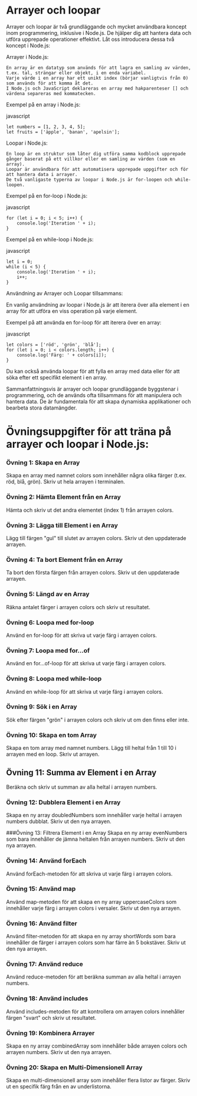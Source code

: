 # Arrayer och loopar
Arrayer och loopar är två grundläggande och mycket användbara koncept inom programmering, inklusive i Node.js. De hjälper dig att hantera data och utföra upprepade operationer effektivt. Låt oss introducera dessa två koncept i Node.js:

Arrayer i Node.js:

    En array är en datatyp som används för att lagra en samling av värden, t.ex. tal, strängar eller objekt, i en enda variabel.
    Varje värde i en array har ett unikt index (börjar vanligtvis från 0) som används för att komma åt det.
    I Node.js och JavaScript deklareras en array med hakparenteser [] och värdena separeras med kommatecken.

Exempel på en array i Node.js:

javascript

    let numbers = [1, 2, 3, 4, 5];
    let fruits = ['äpple', 'banan', 'apelsin'];

Loopar i Node.js:

    En loop är en struktur som låter dig utföra samma kodblock upprepade gånger baserat på ett villkor eller en samling av värden (som en array).
    Loopar är användbara för att automatisera upprepade uppgifter och för att hantera data i arrayer.
    De två vanligaste typerna av loopar i Node.js är for-loopen och while-loopen.

Exempel på en for-loop i Node.js:

javascript

    for (let i = 0; i < 5; i++) {
        console.log('Iteration ' + i);
    }

Exempel på en while-loop i Node.js:

javascript

    let i = 0;
    while (i < 5) {
        console.log('Iteration ' + i);
        i++;
    }

Användning av Arrayer och Loopar tillsammans:

En vanlig användning av loopar i Node.js är att iterera över alla element i en array för att utföra en viss operation på varje element.

Exempel på att använda en for-loop för att iterera över en array:

javascript

    let colors = ['röd', 'grön', 'blå'];
    for (let i = 0; i < colors.length; i++) {
        console.log('Färg: ' + colors[i]);
    }

Du kan också använda loopar för att fylla en array med data eller för att söka efter ett specifikt element i en array.

Sammanfattningsvis är arrayer och loopar grundläggande byggstenar i programmering, och de används ofta tillsammans för att manipulera och hantera data. De är fundamentala för att skapa dynamiska applikationer och bearbeta stora datamängder.


# Övningsuppgifter  för att träna på arrayer och loopar i Node.js:

### Övning 1: Skapa en Array
Skapa en array med namnet colors som innehåller några olika färger (t.ex. röd, blå, grön). Skriv ut hela arrayen i terminalen.

### Övning 2: Hämta Element från en Array
Hämta och skriv ut det andra elementet (index 1) från arrayen colors.

### Övning 3: Lägga till Element i en Array
Lägg till färgen "gul" till slutet av arrayen colors. Skriv ut den uppdaterade arrayen.

### Övning 4: Ta bort Element från en Array
Ta bort den första färgen från arrayen colors. Skriv ut den uppdaterade arrayen.

### Övning 5: Längd av en Array
Räkna antalet färger i arrayen colors och skriv ut resultatet.

### Övning 6: Loopa med for-loop
Använd en for-loop för att skriva ut varje färg i arrayen colors.

### Övning 7: Loopa med for...of
Använd en for...of-loop för att skriva ut varje färg i arrayen colors.

### Övning 8: Loopa med while-loop
Använd en while-loop för att skriva ut varje färg i arrayen colors.

### Övning 9: Sök i en Array
Sök efter färgen "grön" i arrayen colors och skriv ut om den finns eller inte.

### Övning 10: Skapa en tom Array
Skapa en tom array med namnet numbers. Lägg till heltal från 1 till 10 i arrayen med en loop. Skriv ut arrayen.

## Övning 11: Summa av Element i en Array
Beräkna och skriv ut summan av alla heltal i arrayen numbers.

### Övning 12: Dubblera Element i en Array
Skapa en ny array doubledNumbers som innehåller varje heltal i arrayen numbers dubblat. Skriv ut den nya arrayen.

###Övning 13: Filtrera Element i en Array
Skapa en ny array evenNumbers som bara innehåller de jämna heltalen från arrayen numbers. Skriv ut den nya arrayen.

### Övning 14: Använd forEach
Använd forEach-metoden för att skriva ut varje färg i arrayen colors.

### Övning 15: Använd map
Använd map-metoden för att skapa en ny array uppercaseColors som innehåller varje färg i arrayen colors i versaler. Skriv ut den nya arrayen.

### Övning 16: Använd filter
Använd filter-metoden för att skapa en ny array shortWords som bara innehåller de färger i arrayen colors som har färre än 5 bokstäver. Skriv ut den nya arrayen.

### Övning 17: Använd reduce
Använd reduce-metoden för att beräkna summan av alla heltal i arrayen numbers.

### Övning 18: Använd includes
Använd includes-metoden för att kontrollera om arrayen colors innehåller färgen "svart" och skriv ut resultatet.

### Övning 19: Kombinera Arrayer
Skapa en ny array combinedArray som innehåller både arrayen colors och arrayen numbers. Skriv ut den nya arrayen.

### Övning 20: Skapa en Multi-Dimensionell Array
Skapa en multi-dimensionell array som innehåller flera listor av färger. Skriv ut en specifik färg från en av underlistorna.
